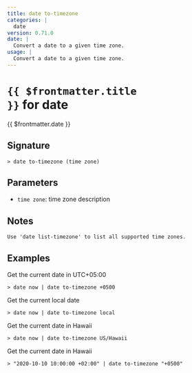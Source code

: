 ```yaml
---
title: date to-timezone
categories: |
  date
version: 0.71.0
date: |
  Convert a date to a given time zone.
usage: |
  Convert a date to a given time zone.
---
```


# <code>{{ $frontmatter.title }}</code> for date

<div class='command-title'>{{ $frontmatter.date }}</div>

## Signature

```> date to-timezone (time zone)```

## Parameters

 -  `time zone`: time zone description

## Notes
```text
Use 'date list-timezone' to list all supported time zones.
```
## Examples

Get the current date in UTC+05:00
```shell
> date now | date to-timezone +0500
```

Get the current local date
```shell
> date now | date to-timezone local
```

Get the current date in Hawaii
```shell
> date now | date to-timezone US/Hawaii
```

Get the current date in Hawaii
```shell
> "2020-10-10 10:00:00 +02:00" | date to-timezone "+0500"
```
